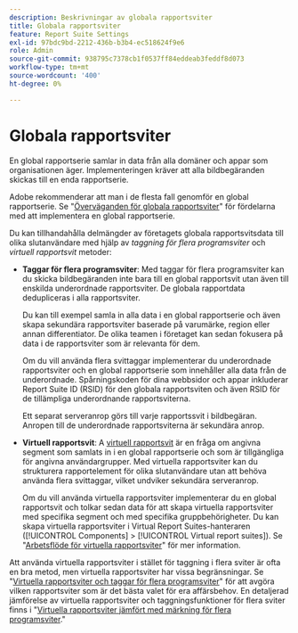 ```yaml
---
description: Beskrivningar av globala rapportsviter
title: Globala rapportsviter
feature: Report Suite Settings
exl-id: 97bdc9bd-2212-436b-b3b4-ec518624f9e6
role: Admin
source-git-commit: 938795c7378cb1f0537ff84eddeab3feddf8d073
workflow-type: tm+mt
source-wordcount: '400'
ht-degree: 0%

---
```


# Globala rapportsviter

En global rapportserie samlar in data från alla domäner och appar som organisationen äger. Implementeringen kräver att alla bildbegäranden skickas till en enda rapportserie.

Adobe rekommenderar att man i de flesta fall genomför en global rapportserie. Se &quot;[Överväganden för globala rapportsviter](https://experienceleague.adobe.com/docs/analytics/implementation/prepare/global-rs.html)&quot; för fördelarna med att implementera en global rapportserie.

Du kan tillhandahålla delmängder av företagets globala rapportsvitsdata till olika slutanvändare med hjälp av *taggning för flera programsviter* och *virtuell rapportsvit* metoder:

* **Taggar för flera programsviter**: Med taggar för flera programsviter kan du skicka bildbegäranden inte bara till en global rapportsvit utan även till enskilda underordnade rapportsviter. De globala rapportdata dedupliceras i alla rapportsviter.

  Du kan till exempel samla in alla data i en global rapportserie och även skapa sekundära rapportsviter baserade på varumärke, region eller annan differentiator. De olika teamen i företaget kan sedan fokusera på data i de rapportsviter som är relevanta för dem.

  Om du vill använda flera svittaggar implementerar du underordnade rapportsviter och en global rapportserie som innehåller alla data från de underordnade. Spårningskoden för dina webbsidor och appar inkluderar Report Suite ID (RSID) för den globala rapportsviten och även RSID för de tillämpliga underordnande rapportsviterna.<!-- Wording/be more specific? And include any links? -->

  Ett separat serveranrop görs till varje rapportssvit i bildbegäran. Anropen till de underordnade rapportsviterna är sekundära anrop.

* **Virtuell rapportsvit**: A [virtuell rapportsvit](/help/components/vrs/vrs-about.md) är en fråga om angivna segment som samlats in i en global rapportserie och som är tillgängliga för angivna användargrupper. Med virtuella rapportsviter kan du strukturera rapportelement för olika slutanvändare utan att behöva använda flera svittaggar, vilket undviker sekundära serveranrop.

  Om du vill använda virtuella rapportsviter implementerar du en global rapportsvit och tolkar sedan data för att skapa virtuella rapportsviter med specifika segment och med specifika gruppbehörigheter. Du kan skapa virtuella rapportsviter i Virtual Report Suites-hanteraren ([!UICONTROL Components] > [!UICONTROL Virtual report suites]). Se &quot;[Arbetsflöde för virtuella rapportsviter](/help/components/vrs/c-workflow-vrs/vrs-workflow.md)&quot; för mer information.

Att använda virtuella rapportsviter i stället för taggning i flera sviter är ofta en bra metod, men virtuella rapportsviter har vissa begränsningar. Se &quot;[Virtuella rapportsviter och taggar för flera programsviter](/help/components/vrs/vrs-considerations.md)&quot; för att avgöra vilken rapportsviter som är det bästa valet för era affärsbehov. En detaljerad jämförelse av virtuella rapportsviter och taggningsfunktioner för flera sviter finns i &quot;[Virtuella rapportsviter jämfört med märkning för flera programsviter](/help/components/vrs/vrs-about.md#section_317E4D21CCD74BC38166D2F57D214F78).&quot;

<!---## Rollup reports

>[!NOTE]
>
>[!DNL Reports & Analytics] is the only tool that supported rollup reports. Reports & Analytics was end-of-lifed on January 17, 2024.

Limitations of Rollup Reports {#limitations-rollups}

* Rollups provide total data, but they do not report individual values in reports. For example, eVar1 values are not included, but their aggregate total can be.
* Data is not deduplicated when the rollup combines data across report suites.
* Rollups run nightly at midnight.
* When you add a report suite to an existing rollup, historical data is not included in the rollup.
* All child report suites must have data in them for a rollup to function. If new report suites are included in a rollup, make sure to send at least one page view to each of those report suites.
* Rollup report suites can include a maximum of 40 child report suites.
* Rollup report suites can include a maximum of 100 events.
* Data contained in rollup report suites does not support breakdowns or segments.
* The Pages report is replaced with the Most Popular Sites report, which reports on metrics at the child-suite level.

## Comparison of Global Report Suite and Rollup Report  Features

**Secondary server calls**: Rollups do not incur any additional server calls beyond what a single report suite collects. If your organization uses multi-suite tagging, secondary server calls are made for each additional report suite included in an image request.

>[!TIP]
>
>If you use only a global report suite with [virtual report suites](/help/components/vrs/vrs-considerations.md), no secondary server calls are needed.

**Implementation changes**: Rollups do not require any implementation changes, while global report suites require you to include the global report suite ID in your implementation.

**Duplication**: Global report suites deduplicate unique visitors, while rollups do not. For example, if a user visits three of your domains in the same day, rollups would count three daily unique visitors. Global report suites would record one unique visitor.

**Time frame**: Rollups are only processed at midnight each night, while global report suites report data with standard latency.

**Breadth**: Rollups have no way to communicate between report suites. Global report suites can attribute credit to conversion variables between report suites and provide pathing across report suites.

**Historical data**: Rollups can aggregate historical data, while global report suites only report data from the point they were implemented.

**Reports**: Global report suites provide data on all dimensions; rollups provide aggregate data on only high-level reports.

**Supported products**: Rollups could only be used in Reports & Analytics. They are not supported in Analysis Workspace, or Data Warehouse. Global report suites can be used across all products.

**Number of aggregated report suites**: Rollups only support a maximum of 40 child report suites. Global report suites can be implemented on any number of domains or apps that you own.--->
